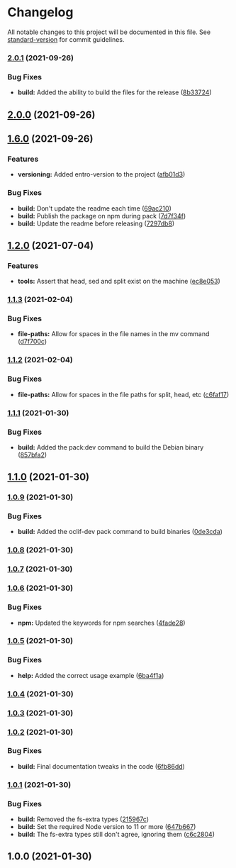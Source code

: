 # Changelog

All notable changes to this project will be documented in this file. See [standard-version](https://github.com/conventional-changelog/standard-version) for commit guidelines.

### [2.0.1](https://github.com/entrostat/terminal-csv-splitter/compare/v2.0.0...v2.0.1) (2021-09-26)


### Bug Fixes

* **build:** Added the ability to build the files for the release ([8b33724](https://github.com/entrostat/terminal-csv-splitter/commit/8b337242088362f1fddd317866aa4b85f9b7d493))

## [2.0.0](https://github.com/entrostat/terminal-csv-splitter/compare/v1.6.0...v2.0.0) (2021-09-26)

## [1.6.0](https://github.com/entrostat/terminal-csv-splitter/compare/v1.2.0...v1.6.0) (2021-09-26)


### Features

* **versioning:** Added entro-version to the project ([afb01d3](https://github.com/entrostat/terminal-csv-splitter/commit/afb01d30de38e7632bebceb68d4d0f6e6a4c0fae))


### Bug Fixes

* **build:** Don't update the readme each time ([69ac210](https://github.com/entrostat/terminal-csv-splitter/commit/69ac2106d872b998bb56fd1c5cb95448c0f332c9))
* **build:** Publish the package on npm during pack ([7d7f34f](https://github.com/entrostat/terminal-csv-splitter/commit/7d7f34fa83aded2fd39e7502c85c0f4596807413))
* **build:** Update the readme before releasing ([7297db8](https://github.com/entrostat/terminal-csv-splitter/commit/7297db8afcff11652a0a005a62f9fe024c0edfa6))

## [1.2.0](https://github.com/entrostat/terminal-csv-splitter/compare/v1.1.3...v1.2.0) (2021-07-04)


### Features

* **tools:** Assert that head, sed and split exist on the machine ([ec8e053](https://github.com/entrostat/terminal-csv-splitter/commit/ec8e05314705f035f7c267e19c09a55ca6d074db))

### [1.1.3](https://github.com/entrostat/terminal-csv-splitter/compare/v1.1.2...v1.1.3) (2021-02-04)


### Bug Fixes

* **file-paths:** Allow for spaces in the file names in the mv command ([d7f700c](https://github.com/entrostat/terminal-csv-splitter/commit/d7f700c40f92ace1e1880083a47a5e0f6f9c116f))

### [1.1.2](https://github.com/entrostat/terminal-csv-splitter/compare/v1.1.1...v1.1.2) (2021-02-04)


### Bug Fixes

* **file-paths:** Allow for spaces in the file paths for split, head, etc ([c6faf17](https://github.com/entrostat/terminal-csv-splitter/commit/c6faf17d1248e12b1ec8810119b20cb7a24bc61c))

### [1.1.1](https://github.com/entrostat/terminal-csv-splitter/compare/v1.1.0...v1.1.1) (2021-01-30)


### Bug Fixes

* **build:** Added the pack:dev command to build the Debian binary ([857bfa2](https://github.com/entrostat/terminal-csv-splitter/commit/857bfa20ed1bbb4d7dea85ba6f22869a859e9b01))

## [1.1.0](https://github.com/entrostat/terminal-csv-splitter/compare/v1.0.9...v1.1.0) (2021-01-30)

### [1.0.9](https://github.com/entrostat/terminal-csv-splitter/compare/v1.0.8...v1.0.9) (2021-01-30)


### Bug Fixes

* **build:** Added the oclif-dev pack command to build binaries ([0de3cda](https://github.com/entrostat/terminal-csv-splitter/commit/0de3cda87afb3cf53a20137c5e6ed5764e11218e))

### [1.0.8](https://github.com/entrostat/terminal-csv-splitter/compare/v1.0.7...v1.0.8) (2021-01-30)

### [1.0.7](https://github.com/entrostat/terminal-csv-splitter/compare/v1.0.6...v1.0.7) (2021-01-30)

### [1.0.6](https://github.com/entrostat/terminal-csv-splitter/compare/v1.0.5...v1.0.6) (2021-01-30)


### Bug Fixes

* **npm:** Updated the keywords for npm searches ([4fade28](https://github.com/entrostat/terminal-csv-splitter/commit/4fade285b06bd6c16acf75291a7ce7bb836d28c3))

### [1.0.5](https://github.com/entrostat/terminal-csv-splitter/compare/v1.0.4...v1.0.5) (2021-01-30)


### Bug Fixes

* **help:** Added the correct usage example ([6ba4f1a](https://github.com/entrostat/terminal-csv-splitter/commit/6ba4f1aba018703eecc2f5a03a1d9eb38e5cd526))

### [1.0.4](https://github.com/entrostat/terminal-csv-splitter/compare/v1.0.3...v1.0.4) (2021-01-30)

### [1.0.3](https://github.com/entrostat/terminal-csv-splitter/compare/v1.0.2...v1.0.3) (2021-01-30)

### [1.0.2](https://github.com/entrostat/terminal-csv-splitter/compare/v1.0.1...v1.0.2) (2021-01-30)


### Bug Fixes

* **build:** Final documentation tweaks in the code ([6fb86dd](https://github.com/entrostat/terminal-csv-splitter/commit/6fb86dddb45d46ee4aebbcbd7bb0921a20622f00))

### [1.0.1](https://github.com/entrostat/terminal-csv-splitter/compare/v1.0.0...v1.0.1) (2021-01-30)


### Bug Fixes

* **build:** Removed the fs-extra types ([215967c](https://github.com/entrostat/terminal-csv-splitter/commit/215967c635dfe1ca218cd8d72faaaa1504ad0709))
* **build:** Set the required Node version to 11 or more ([647b667](https://github.com/entrostat/terminal-csv-splitter/commit/647b66788f7b351c6cd2936a8ba39a7d2a402137))
* **build:** The fs-extra types still don't agree, ignoring them ([c6c2804](https://github.com/entrostat/terminal-csv-splitter/commit/c6c2804f5ad8eec1d5859190625c33e9b97da1c5))

## 1.0.0 (2021-01-30)
